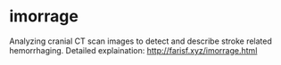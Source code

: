 # imorrage
Analyzing cranial CT scan images to detect and describe stroke related hemorrhaging.
Detailed explaination: http://farisf.xyz/imorrage.html
